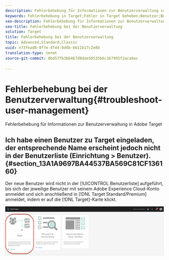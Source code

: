 ```yaml
---
description: Fehlerbehebung für Informationen zur Benutzerverwaltung in Adobe Target
keywords: Fehlerbehebung in Target;Fehler in Target beheben;Benutzer;Benutzerverwaltung
seo-description: Fehlerbehebung für Informationen zur Benutzerverwaltung in Adobe Target
seo-title: Fehlerbehebung bei der Benutzerverwaltung
solution: Target
title: Fehlerbehebung bei der Benutzerverwaltung
topic: Advanced,Standard,Classic
uuid: e73fead8-0f7e-4f44-8ddb-6611b17c2e8b
translation-type: tm+mt
source-git-commit: 8bd57fb3bb467d8dae50535b6c367995f2acabac

---
```



# Fehlerbehebung bei der Benutzerverwaltung{#troubleshoot-user-management}

Fehlerbehebung für Informationen zur Benutzerverwaltung in Adobe Target

## Ich habe einen Benutzer zu Target eingeladen, der entsprechende Name erscheint jedoch nicht in der Benutzerliste (Einrichtung &gt; Benutzer). {#section_13A1A9697BA44537BA569C81CF136160}

Der neue Benutzer wird nicht in der [!UICONTROL Benutzerliste] aufgeführt, bis sich der jeweilige Benutzer mit seinem Adobe Experience Cloud-Konto anmeldet und sich anschließend in [!DNL Target Standard/Premium] anmeldet, indem er auf die [!DNL Target]-Karte klickt.

![Target-Karte](/help/administrating-target/assets/target_card_new.png)